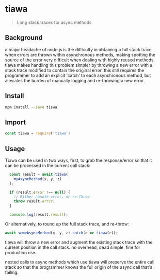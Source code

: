 # tiawa

> Long stack traces for async methods.

## Background

a major headache of node.js is the difficulty in obtaining a full stack trace when errors are thrown within asynchronous methods, making spotting the source of the error very difficult when dealing with highly reused methods.  tiawa makes handling this problem simpler by throwing a new error with a stack trace modified to contain the original error.  this still requires the programmer to add an explicit 'catch' to each asynchronous method, but aleviates the burden of manually logging and re-throwing a new error.

## Install

```bash
npm install --save tiawa
```

## Import
```js
const tiawa = require('tiawa')
```

## Usage

Tiawa can be used in two ways, first, to grab the response/error so that it can be processed in the current call stack:

```js
  const result = await tiawa(
    myAsyncMethod(x, y, z)
  );

  if (result.error !== null) {
    // Either handle error, or re-throw
    throw result.error;
  }

  console.log(result.result);
```

Or alternatively, to round up the full stack trace, and re-throw:

```js
await someAsyncMethod(x, y, z).catch(e => tiawa(e));
```

tiawa will throw a new error and augment the existing stack trace with the current position in the call stack.  no overhead, dead simple.  fine for production use.

nested calls to async methods which use tiawa will preserve the entire call stack so that the programmer knows the full origin of the async call that's failing.
